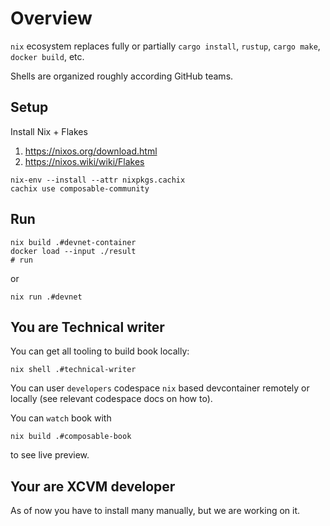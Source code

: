 # Overview

`nix` ecosystem replaces fully or partially `cargo install`, `rustup`, `cargo make`, `docker build`, etc.

Shells are organized roughly according GitHub teams.

## Setup

Install Nix + Flakes
1. https://nixos.org/download.html
2. https://nixos.wiki/wiki/Flakes


```shell
nix-env --install --attr nixpkgs.cachix
cachix use composable-community
```

## Run

```shell
nix build .#devnet-container
docker load --input ./result
# run 
```

or

```shell
nix run .#devnet
```


## You are Technical writer

You can get all tooling to build book locally:

```shell
nix shell .#technical-writer
```

You can user `developers` codespace `nix` based devcontainer remotely or locally (see relevant codespace docs on how to).

You can `watch` book with

```shell
nix build .#composable-book
```

to see live preview.

## Your are XCVM developer

As of now you have to install many manually, but we are working on it.